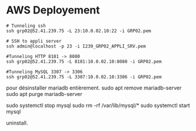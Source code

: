 # AWS Deployement

```shell
# Tunneling ssh
ssh grp02@52.41.239.75 -L 23:10.0.02.10:22 -i GRP02.pem

# SSH to appli server
ssh admin@localhost -p 23 -i I239_GRP02_APPLI_SRV.pem

#Tunneling HTTP 8181 -> 8080
ssh grp02@52.41.239.75 -L 8181:10.0.02.10:8080 -i GRP02.pem

#Tunneling MySQL 3307 -> 3306
ssh grp02@52.41.239.75 -L 3307:10.0.02.10:3306 -i GRP02.pem
```


pour désinstaller mariadb entièrement.
sudo apt remove mariadb-server
sudo apt purge mariadb-server

sudo systemctl stop mysql
sudo rm -rf /var/lib/mysql/*
sudo systemctl start mysql

uninstall.

